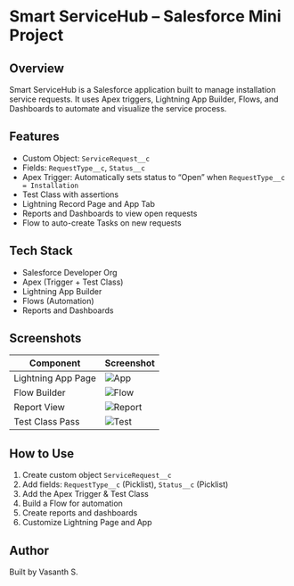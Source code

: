 # Smart ServiceHub – Salesforce Mini Project

## Overview
Smart ServiceHub is a Salesforce application built to manage installation service requests. It uses Apex triggers, Lightning App Builder, Flows, and Dashboards to automate and visualize the service process.


## Features

-  Custom Object: `ServiceRequest__c`
-  Fields: `RequestType__c`, `Status__c`
-  Apex Trigger: Automatically sets status to “Open” when `RequestType__c = Installation`
-  Test Class with assertions
-  Lightning Record Page and App Tab
-  Reports and Dashboards to view open requests
-  Flow to auto-create Tasks on new requests


## Tech Stack

- Salesforce Developer Org
- Apex (Trigger + Test Class)
- Lightning App Builder
- Flows (Automation)
- Reports and Dashboards


## Screenshots

| Component | Screenshot |
|----------|------------|
| Lightning App Page | ![App](screenshots/lightning_app_page.png) |
| Flow Builder | ![Flow](screenshots/flow_setup.png) |
| Report View | ![Report](screenshots/dashboard_view.png) |
| Test Class Pass | ![Test](screenshots/test_result.png) |


## How to Use

1. Create custom object `ServiceRequest__c`
2. Add fields: `RequestType__c` (Picklist), `Status__c` (Picklist)
3. Add the Apex Trigger & Test Class
4. Build a Flow for automation
5. Create reports and dashboards
6. Customize Lightning Page and App

## Author
Built by Vasanth S.  
